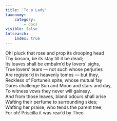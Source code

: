 ```yaml
---
title: 'To a Lady'
taxonomy:
    category:
        - docs
visible: false
tntsearch:
    index: true
---
```


<div class="author"></div>

Oh! pluck that rose and prop its drooping head  
Thy bosom, be its stay till it be dead;   
Its leaves shall be embalm’d by lovers’ sighs,  
True lovers’ tears — not such whose perjuries  
Are register’d in heavenly tomes — but they,  
Reckless of Fortune’s spite, whose mutual fay  
Dares challenge Sun and Moon and stars and day,  
To witness vows they never will gainsay.  
And from those leaves, bland odours shall arise  
Wafting their perfume to surrounding skies;  
Wafting her praise, who tends the parent tree,  
For oh! Priscilla it was rear’d by Thee.
